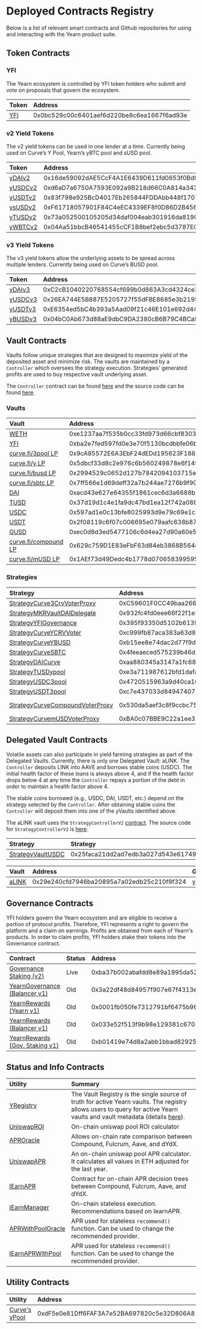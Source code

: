 # Deployed Contracts Registry

Below is a list of relevant smart contracts and Github repositories for using and interacting with the Yearn product suite.

## Token Contracts

### YFI

The Yearn ecosystem is controlled by YFI token holders who submit and vote on proposals that govern the ecosystem.

| Token | Address |
| :--- | :--- |
| [YFI](https://etherscan.io/token/0x0bc529c00c6401aef6d220be8c6ea1667f6ad93e) | 0x0bc529c00c6401aef6d220be8c6ea1667f6ad93e |

### v2 Yield Tokens

The v2 yield tokens can be used in one lender at a time. Currently being used on Curve’s Y Pool, Yearn’s yBTC pool and sUSD pool.

| Token | Address | Github |
| :--- | :--- | :--- |
| [yDAIv2](https://etherscan.io/address/0x16de59092dAE5CcF4A1E6439D611fd0653f0Bd01) | 0x16de59092dAE5CcF4A1E6439D611fd0653f0Bd01 | [YDAIv2.sol](https://github.com/yearn/itoken/blob/master/contracts/YDAIv2.sol) |
| [yUSDCv2](https://etherscan.io/address/0xd6aD7a6750A7593E092a9B218d66C0A814a3436e) | 0xd6aD7a6750A7593E092a9B218d66C0A814a3436e | [YUSDCv2.sol](https://github.com/yearn/itoken/blob/master/contracts/YUSDCv2.sol) |
| [yUSDTv2](https://etherscan.io/address/0x83f798e925BcD4017Eb265844FDDAbb448f1707D) | 0x83f798e925BcD4017Eb265844FDDAbb448f1707D | [YUSDTv2.sol](https://github.com/yearn/itoken/blob/master/contracts/YUSDTv2.sol) |
| [ysUSDv2](https://etherscan.io/address/0xF61718057901F84C4eEC4339EF8f0D86D2B45600) | 0xF61718057901F84C4eEC4339EF8f0D86D2B45600 | [YSUSDv2.sol](https://github.com/yearn/itoken/blob/master/contracts/YSUSDv2.sol) |
| [yTUSDv2](https://etherscan.io/address/0x73a052500105205d34daf004eab301916da8190f) | 0x73a052500105205d34daf004eab301916da8190f | [YTUSDv2.sol](https://github.com/yearn/itoken/blob/master/contracts/YTUSDv2.sol) |
| [yWBTCv2](https://etherscan.io/address/0x04Aa51bbcB46541455cCF1B8bef2ebc5d3787EC9) | 0x04Aa51bbcB46541455cCF1B8bef2ebc5d3787EC9 | [YWBTCv2.sol](https://github.com/yearn/itoken/blob/master/contracts/YWBTCv2.sol) |

### v3 Yield Tokens

The v3 yield tokens allow the underlying assets to be spread across multiple lenders. Currently being used on Curve’s BUSD pool.

| Token | Address | Github |
| :--- | :--- | :--- |
| [yDAIv3](https://etherscan.io/address/0xC2cB1040220768554cf699b0d863A3cd4324ce32) | 0xC2cB1040220768554cf699b0d863A3cd4324ce32 | [YDAIv3.sol](https://github.com/yearn/itoken/blob/master/contracts/YDAIv3.sol) |
| [yUSDCv3](https://etherscan.io/address/0x26EA744E5B887E5205727f55dFBE8685e3b21951) | 0x26EA744E5B887E5205727f55dFBE8685e3b21951 | [YUSDCv3.sol](https://github.com/yearn/itoken/blob/master/contracts/YUSDCv3.sol) |
| [yUSDTv3](https://etherscan.io/address/0xE6354ed5bC4b393a5Aad09f21c46E101e692d447) | 0xE6354ed5bC4b393a5Aad09f21c46E101e692d447 | [YUSDCv3.sol](https://github.com/yearn/itoken/blob/master/contracts/YUSDCv3.sol) |
| [yBUSDv3](https://etherscan.io/address/0x04bC0Ab673d88aE9dbC9DA2380cB6B79C4BCa9aE) | 0x04bC0Ab673d88aE9dbC9DA2380cB6B79C4BCa9aE | [YBUSDv3.sol](https://github.com/yearn/itoken/blob/master/contracts/YBUSDv3.sol) |

## Vault Contracts

Vaults follow unique strategies that are designed to maximize yield of the deposited asset and minimize risk. The vaults are maintained by a `Controller` which oversees the strategy execution. Strategies' generated profits are used to buy respective vault underlying asset.

The `Controller` contract can be found [here](https://etherscan.io/address/0x9e65ad11b299ca0abefc2799ddb6314ef2d91080#code) and the source code can be found [here](https://github.com/yearn/yearn-protocol/blob/develop/contracts/controllers/Controller.sol).

### Vaults

| Vault | Address | GitHub |
| :--- | :--- | :--- |
| [WETH](https://etherscan.io/address/0xe1237aa7f535b0cc33fd973d66cbf830354d16c7) | 0xe1237aa7f535b0cc33fd973d66cbf830354d16c7 | [yWETH.sol](https://github.com/yearn/yearn-protocol/blob/develop/contracts/vaults/yWETH.sol) |
| [YFI](https://etherscan.io/address/0xba2e7fed597fd0e3e70f5130bcdbbfe06bb94fe1) | 0xba2e7fed597fd0e3e70f5130bcdbbfe06bb94fe1 | [yVault.sol](https://github.com/yearn/yearn-protocol/blob/develop/contracts/vaults/yVault.sol) |
| [curve.fi/3pool LP](https://etherscan.io/address/0x9cA85572E6A3EbF24dEDd195623F188735A5179f#code) | 0x9cA85572E6A3EbF24dEDd195623F188735A5179f | [yVault.sol](https://github.com/yearn/yearn-protocol/blob/develop/contracts/vaults/yVault.sol) |
| [curve.fi/y LP](https://etherscan.io/address/0x5dbcf33d8c2e976c6b560249878e6f1491bca25c) | 0x5dbcf33d8c2e976c6b560249878e6f1491bca25c | [yVault.sol](https://github.com/yearn/yearn-protocol/blob/develop/contracts/vaults/yVault.sol) |
| [curve.fi/busd LP](https://etherscan.io/address/0x2994529c0652d127b7842094103715ec5299bbed) | 0x2994529c0652d127b7842094103715ec5299bbed | [yVault.sol](https://github.com/yearn/yearn-protocol/blob/develop/contracts/vaults/yVault.sol) |
| [curve.fi/sbtc LP](https://etherscan.io/address/0x7ff566e1d69deff32a7b244ae7276b9f90e9d0f6) | 0x7ff566e1d69deff32a7b244ae7276b9f90e9d0f6 | [yVault.sol](https://github.com/yearn/yearn-protocol/blob/develop/contracts/vaults/yVault.sol) |
| [DAI](https://etherscan.io/address/0xacd43e627e64355f1861cec6d3a6688b31a6f952) | 0xacd43e627e64355f1861cec6d3a6688b31a6f952 | [yVault.sol](https://github.com/yearn/yearn-protocol/blob/develop/contracts/vaults/yVault.sol) |
| [TUSD](https://etherscan.io/address/0x37d19d1c4e1fa9dc47bd1ea12f742a0887eda74a) | 0x37d19d1c4e1fa9dc47bd1ea12f742a0887eda74a | [yVault.sol](https://github.com/yearn/yearn-protocol/blob/develop/contracts/vaults/yVault.sol) |
| [USDC](https://etherscan.io/address/0x597ad1e0c13bfe8025993d9e79c69e1c0233522e) | 0x597ad1e0c13bfe8025993d9e79c69e1c0233522e | [yVault.sol](https://github.com/yearn/yearn-protocol/blob/develop/contracts/vaults/yVault.sol) |
| [USDT](https://etherscan.io/address/0x2f08119c6f07c006695e079aafc638b8789faf18) | 0x2f08119c6f07c006695e079aafc638b8789faf18 | [yVault.sol](https://github.com/yearn/yearn-protocol/blob/develop/contracts/vaults/yVault.sol) |
| [GUSD](https://etherscan.io/address/0xec0d8d3ed5477106c6d4ea27d90a60e594693c90) | 0xec0d8d3ed5477106c6d4ea27d90a60e594693c90 | [yVault.sol](https://github.com/yearn/yearn-protocol/blob/develop/contracts/vaults/yVault.sol) |
| [curve.fi/compound LP](https://etherscan.io/address/0x629c759d1e83efbf63d84eb3868b564d9521c129) | 0x629c759D1E83eFbF63d84eb3868B564d9521C129 | [yVault.sol](https://github.com/yearn/yearn-protocol/blob/develop/contracts/vaults/yVault.sol) |
| [curve.fi/mUSD LP](https://etherscan.io/address/0x1AEf73d49Dedc4b1778d0706583995958Dc862e6) | 0x1AEf73d49Dedc4b1778d0706583995958Dc862e6 | [yVault.sol](https://github.com/yearn/yearn-protocol/blob/develop/contracts/vaults/yVault.sol) |

### Strategies

| Strategy | Address | GitHub | Vault |
| :--- | :--- | :--- | :--- |
| [StrategyCurve3CrvVoterProxy](https://etherscan.io/address/0xC59601F0CC49baa266891b7fc63d2D5FE097A79D) | 0xC59601F0CC49baa266891b7fc63d2D5FE097A79D | [StrategyCurve3CrvVoterProxy.sol](https://github.com/yearn/yearn-protocol/blob/develop/contracts/strategies/StrategyCurve3CrvVoterProxy.sol) | [curve.fi/3pool LP](https://etherscan.io/address/0x9ca85572e6a3ebf24dedd195623f188735a5179f) |
| [StrategyMKRVaultDAIDelegate](https://etherscan.io/address/0x932fc4fd0eee66f22f1e23fba74d7058391c0b15) | 0x932fc4fd0eee66f22f1e23fba74d7058391c0b15 | [StrategyMKRVaultDAIDelegate.sol](https://github.com/yearn/yearn-protocol/blob/develop/contracts/strategies/StrategyMKRVaultDAIDelegate.sol) | [WETH](https://etherscan.io/address/0xe1237aa7f535b0cc33fd973d66cbf830354d16c7) |
| [StrategyYFIGovernance](https://etherscan.io/address/0x395f93350d5102b6139abfc84a7d6ee70488797c) | 0x395f93350d5102b6139abfc84a7d6ee70488797c | [StrategyYFIGovernance.sol](https://github.com/yearn/yearn-protocol/blob/develop/contracts/strategies/StrategyYFIGovernance.sol) | [YFI](https://etherscan.io/address/0xba2e7fed597fd0e3e70f5130bcdbbfe06bb94fe1) |
| [StrategyCurveYCRVVoter](https://etherscan.io/address/0xc999fb87aca383a63d804a575396f65a55aa5ac8) | 0xc999fb87aca383a63d804a575396f65a55aa5ac8 | [StrategyCurveYCRVVoter.sol](https://github.com/yearn/yearn-protocol/blob/master/contracts/strategies/StrategyCurveYCRVVoter.sol) | [curve.fi/y LP](https://etherscan.io/address/0x5dbcf33d8c2e976c6b560249878e6f1491bca25c) |
| [StrategyCurveYBUSD](https://etherscan.io/address/0xb15ee8e74dac2d77f9d1080b32b0f3562954aee9) | 0xb15ee8e74dac2d77f9d1080b32b0f3562954aee9 | [StrategyCurveYBUSD.sol](https://github.com/yearn/yearn-protocol/blob/master/contracts/strategies/StrategyCurveYBUSD.sol) | [curve.fi/busd LP](https://etherscan.io/address/0x2994529c0652d127b7842094103715ec5299bbed) |
| [StrategyCurveSBTC](https://etherscan.io/address/0x4feeaeced575239b46d70b50e13532ecb62e4ea8) | 0x4feeaeced575239b46d70b50e13532ecb62e4ea8 | [StrategyCurveSBTC.sol](https://github.com/yearn/yearn-protocol/blob/master/contracts/strategies/StrategyCurveSBTC.sol) | [curve.fi/sbtc LP](https://etherscan.io/address/0x7ff566e1d69deff32a7b244ae7276b9f90e9d0f6) |
| [StrategyDAICurve](https://etherscan.io/address/0xaa880345a3147a1fc6889080401c791813ed08dc) | 0xaa880345a3147a1fc6889080401c791813ed08dc | [StrategyDAICurve.sol](https://github.com/yearn/yearn-protocol/blob/develop/contracts/strategies/StrategyDAICurve.sol) | [DAI](https://etherscan.io/address/0xacd43e627e64355f1861cec6d3a6688b31a6f952) |
| [StrategyTUSDypool](https://etherscan.io/address/0xe3a711987612bfd1dafa076506f3793c78d81558) | 0xe3a711987612bfd1dafa076506f3793c78d81558 | [StrategyTUSDypool.sol](https://github.com/yearn/yearn-protocol/blob/develop/contracts/strategies/StrategyTUSDypool.sol) | [TUSD](https://etherscan.io/address/0x37d19d1c4e1fa9dc47bd1ea12f742a0887eda74a) |
| [StrategyUSDC3pool](https://etherscan.io/address/0x4720515963a9d40ca10b1ade806c1291e6c9a86d) | 0x4720515963a9d40ca10b1ade806c1291e6c9a86d | [StrategyUSDC3pool.sol](https://github.com/yearn/yearn-protocol/blob/develop/contracts/strategies/StrategyUSDC3pool.sol) | [USDC](https://etherscan.io/address/0x597ad1e0c13bfe8025993d9e79c69e1c0233522e) |
| [StrategyUSDT3pool](https://etherscan.io/address/0xc7e437033d849474074429cbe8077c971ea2a852) | 0xc7e437033d849474074429cbe8077c971ea2a852 | [StrategyUSDT3pool.sol](https://github.com/yearn/yearn-protocol/blob/develop/contracts/strategies/StrategyUSDT3pool.sol) | [USDT](https://etherscan.io/address/0x2f08119c6f07c006695e079aafc638b8789faf18) |
| [StrategyCurveCompoundVoterProxy](https://etherscan.io/address/0x530da5aef3c8f9ccbc75c97c182d6ee2284b643f) | 0x530da5aef3c8f9ccbc75c97c182d6ee2284b643f | [StrategyCurveCompoundVoterProxy.sol](https://github.com/yearn/yearn-protocol/blob/develop/contracts/strategies/StrategyCurveCompoundVoterProxy.sol) | [curve.fi/compound LP](https://etherscan.io/address/0x845838df265dcd2c412a1dc9e959c7d08537f8a2) |
| [StrategyCurvemUSDVoterProxy](https://etherscan.io/address/0xBA0c07BBE9C22a1ee33FE988Ea3763f21D0909a0) | 0xBA0c07BBE9C22a1ee33FE988Ea3763f21D0909a0 | [StrategyCurvemUSDVoterProxy.sol](https://github.com/yearn/yearn-protocol/blob/develop/contracts/strategies/StrategyCurvemUSDVoterProxy.sol) | [curve.fi/mUSD LP](https://etherscan.io/address/0x1aef73d49dedc4b1778d0706583995958dc862e6) |

## Delegated Vault Contracts

Volatile assets can also participate in yield farming strategies as part of the Delegated Vaults. Currently, there is only one Delegated Vault: aLINK. The `Controller` deposits LINK into AAVE and borrows stable coins \(USDC\). The initial health factor of these loans is always above 4, and if the health factor drops below 4 at any time the `Controller` repays a portion of the debt in order to maintain a health factor above 4.

The stable coins borrowed \(e.g., USDC, DAI, USDT, etc.\) depend on the strategy selected by the `Controller`. After obtaining stable coins the `Controller` will deposit them into one of the yVaults identified above.

The aLINK vault uses the `StrategyControllerV2` [contract](https://etherscan.io/address/0x2be5d998c95de70d9a38b3d78e49751f10f9e88b#code). The source code for `StrategyControllerV2` is [here](https://github.com/yearn/vaults/blob/master/contracts/controllers/StrategyControllerV2.sol).

| Strategy | Strategy | GitHub |
| :--- | :--- | :--- |
| [StrategyVaultUSDC](https://etherscan.io/address/0x25faca21dd2ad7edb3a027d543e617496820d8d6) | 0x25faca21dd2ad7edb3a027d543e617496820d8d6 | [StrategyVaultUSDC.sol](https://github.com/yearn/yearn-protocol/blob/develop/contracts/strategies/StrategyVaultUSDC.sol) |

| Vault | Address | GitHub |
| :--- | :--- | :--- |
| [aLINK](https://etherscan.io/address/0x29e240cfd7946ba20895a7a02edb25c210f9f324) | 0x29e240cfd7946ba20895a7a02edb25c210f9f324 | [yDelegatedVault.sol](https://github.com/yearn/yearn-protocol/blob/develop/contracts/vaults/yDelegatedVault.sol) |

## Governance Contracts

YFI holders govern the Yearn ecosystem and are eligible to receive a portion of protocol profits. Therefore, YFI represents a right to govern the platform and a claim on earnings. Profits are obtained from each of Yearn's products. In order to claim profits, YFI holders stake their tokens into the Governance contract.

| Contract | Status | Address |
| :--- | :--- | :--- |
| [Governance Staking \(v2\)](https://etherscan.io/address/0xba37b002abafdd8e89a1995da52740bbc013d992#code) | Live | 0xba37b002abafdd8e89a1995da52740bbc013d992 |
| [YearnGovernance \(Balancer v1\)](https://etherscan.io/address/0x3a22df48d84957f907e67f4313e3d43179040d6e#code) | Old | 0x3a22df48d84957f907e67f4313e3d43179040d6e |
| [YearnRewards \(Yearn v1\)](https://etherscan.io/address/0x0001fb050fe7312791bf6475b96569d83f695c9f#code) | Old | 0x0001fb050fe7312791bf6475b96569d83f695c9f |
| [YearnRewards \(Balancer v1\)](https://etherscan.io/address/0x033e52f513f9b98e129381c6708f9faa2dee5db5#code) | Old | 0x033e52f513f9b98e129381c6708f9faa2dee5db5 |
| [YearnRewards \(Gov. Staking v1\)](https://etherscan.io/address/0xb01419e74d8a2abb1bbad82925b19c36c191a701#code) | Old | 0xb01419e74d8a2abb1bbad82925b19c36c191a701 |

## Status and Info Contracts

| Utility | Summary |
| :--- | :--- |
| [YRegistry](https://etherscan.io/address/0x3ee41c098f9666ed2ea246f4d2558010e59d63a0#code) | The Vault Registry is the single source of truth for active Yearn vaults. The registry allows users to query for active Yearn vaults and vault metadata \(details [here](https://hackmd.io/JDWZ6BAuSmm-VRQRp-bZXw#Vault-Registry-)\). |
| [UniswapROI](https://etherscan.io/address/0xd04ca0ae1cd8085438fdd8c22a76246f315c2687#code) | On-chain uniswap pool ROI calculator |
| [APROracle](https://etherscan.io/address/0x97ff4a1b787ade6b94cca95b61f79417c673331d#code) | Allows on-chain rate comparison between Compound, Fulcrum, Aave, and dYdX. |
| [UniswapAPR](https://etherscan.io/address/0x4c70D89A4681b2151F56Dc2c3FD751aBb9CE3D95#code) | An on-chain uniswap pool APR calculator. It calculates all values in ETH adjusted for the last year. |
| [IEarnAPR](https://etherscan.io/address/0x9cad8ab10daa9af1a9d2b878541f41b697268eec#code) | Contract for on-chain APR decision trees between Compound, Fulcrum, Aave, and dYdX. |
| [IEarnManager](https://etherscan.io/address/0x318135fbd0b40d48fcef431ccdf6c7926450edfb#code) | On-chain stateless execution. Recommendations based on IearnAPR. |
| [APRWithPoolOracle](https://etherscan.io/address/0xAE8F37F0e8AD690486bFA2495113d7E94B7a7Ba6#code) | APR used for stateless `recommend()` function. Can be used to change the recommended provider. |
| [IEarnAPRWithPool](https://etherscan.io/address/0xcD5F61c392B61F440991DEf98FF6Af07FC6900D4#code) | APR used for stateless `recommend()` function. Can be used to change the recommended provider. |

## Utility Contracts

| Utility | Address |
| :--- | :--- |
| [Curve's yPool](https://etherscan.io/address/0xdF5e0e81Dff6FAF3A7e52BA697820c5e32D806A8#code) | 0xdF5e0e81Dff6FAF3A7e52BA697820c5e32D806A8 |

